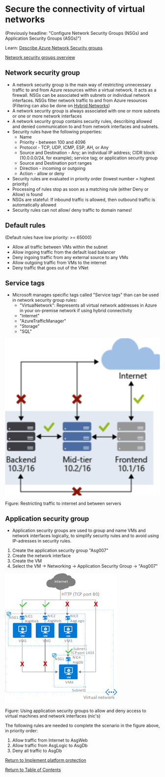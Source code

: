 # Secure the connectivity of virtual networks

(Previously headline: "Configure Network Security Groups (NSGs) and Application Security Groups (ASGs)")

Learn: [Describe Azure Network Security groups](https://docs.microsoft.com/en-us/learn/modules/describe-basic-security-capabilities-azure/2-describe-azure-network-security-groups)

[Network security groups overview](https://docs.microsoft.com/en-us/azure/virtual-network/network-security-groups-overview)

## Network security group

* A network security group is the main way of restricting unnecessary traffic to and from Azure resources within a virtual network. It acts as a firewall. NSGs can be associated with subnets or individual network interfaces. NSGs filter network traffic to and from Azure resources (Filtering can also be done on [Hybrid Networks](10-Secure%20the%20connectivity%20of%20virtual%20networks%20(VPN%20authentication,%20Express%20Route%20encryption).md))
* A network security group is always associated with one or more subnets or one or more network interfaces
* A network security group contains security rules, describing allowed and denied communication to and from network interfaces and subnets.
* Security rules have the following properties:
   * Name
   * Priority - between 100 and 4096
   * Protocol - TCP, UDP, ICMP, ESP, AH, or Any
   * Source and Destination - Any; an individual IP address; CIDR block (10.0.0.0/24, for example); service tag; or application security group
   * Source and Destination port ranges
   * Direction - incoming or outgoing
   * Action - allow or deny
* Security rules are evaluated in priority order (lowest number = highest priority)
* Processing of rules stop as soon as a matching rule (either Deny or Allow) is found
* NSGs are stateful: If inbound traffic is allowed, then outbound traffic is automatically allowed
* Security rules can not allow/ deny traffic to domain names!

## Default rules

(Default rules have low priority: >= 65000)

* Allow all traffic between VMs within the subnet
* Allow ingoing traffic from the default load balancer
* Deny ingoing traffic from any external source to any VMs
* Allow outgoing traffic from VMs to the internet
* Deny traffic that goes out of the VNet

## Service tags

* Microsoft manages specific tags called "Service tags" than can be used in network security group rules:
   * "VirtualNetwork": Represents all virtual network addresses in Azure in your on-premise network if using hybrid connectivity
   * "Internet"
   * "AzureTrafficManager"
   * "Storage"
   * "SQL"

![Network security group](img/NetworkSecurityGroup.png)

Figure: Restricting traffic to internet and between servers

## Application security group

* Application security groups are used to group and name VMs and network interfaces logically, to simplify security rules and to avoid using IP-adresses in security rules.

1. Create the application security group "Asg007"
1. Create the network interface
1. Create the VM
1. Select the VM -> Networking -> Application Security Group -> "Asg007"

![Application security group](img/ApplicationSecurityGroup.png)

Figure: Using application security groups to allow and deny access to virtual machines and network interfaces (nic's)

The following rules are needed to complete the scenario in the figure above, in priority order:
1. Allow traffic from Internet to AsgWeb
1. Allow traffic from AsgLogic to AsgDb
1. Deny all traffic to AsgDb

[Return to Implement platform protection](README.md)

[Return to Table of Contents](../README.md)